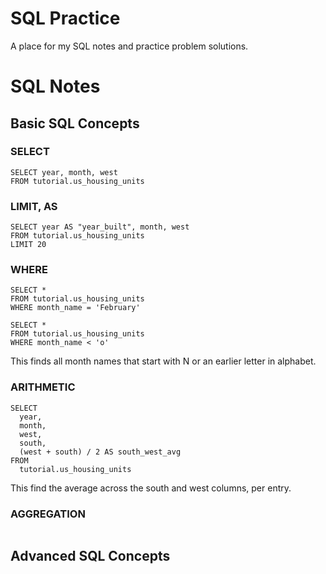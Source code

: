 # SQL Practice
A place for my SQL notes and practice problem solutions.


# SQL Notes

## Basic SQL Concepts

### SELECT
```
SELECT year, month, west
FROM tutorial.us_housing_units
```

### LIMIT, AS
```
SELECT year AS "year_built", month, west
FROM tutorial.us_housing_units
LIMIT 20
```

### WHERE
```
SELECT *
FROM tutorial.us_housing_units
WHERE month_name = 'February'
```

```
SELECT *
FROM tutorial.us_housing_units
WHERE month_name < 'o'
```
This finds all month names that start with N or an earlier letter in alphabet. 

### ARITHMETIC
```
SELECT
  year,
  month,
  west,
  south,
  (west + south) / 2 AS south_west_avg
FROM
  tutorial.us_housing_units
```
This find the average across the south and west columns, per entry.



### AGGREGATION

```

```

## Advanced SQL Concepts

```

```